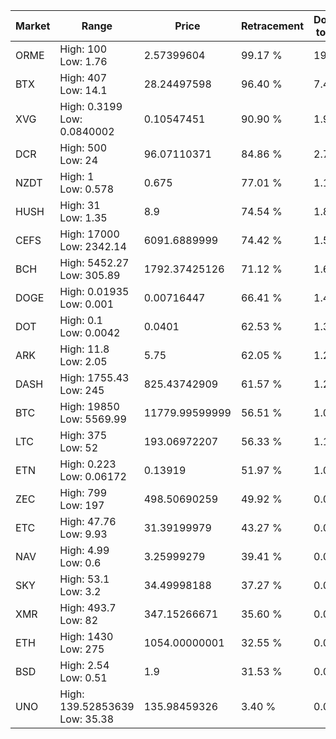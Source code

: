 | Market | Range | Price| Retracement | Doubles to 50% |
| --- | --- | --- | --- | --- |
| ORME | High: 100<br />Low: 1.76 | 2.57399604 | 99.17 % | 19.77 |
| BTX | High: 407<br />Low: 14.1 | 28.24497598 | 96.40 % | 7.45 |
| XVG | High: 0.3199<br />Low: 0.0840002 | 0.10547451 | 90.90 % | 1.91 |
| DCR | High: 500<br />Low: 24 | 96.07110371 | 84.86 % | 2.73 |
| NZDT | High: 1<br />Low: 0.578 | 0.675 | 77.01 % | 1.17 |
| HUSH | High: 31<br />Low: 1.35 | 8.9 | 74.54 % | 1.82 |
| CEFS | High: 17000<br />Low: 2342.14 | 6091.6889999 | 74.42 % | 1.59 |
| BCH | High: 5452.27<br />Low: 305.89 | 1792.37425126 | 71.12 % | 1.61 |
| DOGE | High: 0.01935<br />Low: 0.001 | 0.00716447 | 66.41 % | 1.42 |
| DOT | High: 0.1<br />Low: 0.0042 | 0.0401 | 62.53 % | 1.30 |
| ARK | High: 11.8<br />Low: 2.05 | 5.75 | 62.05 % | 1.20 |
| DASH | High: 1755.43<br />Low: 245 | 825.43742909 | 61.57 % | 1.21 |
| BTC | High: 19850<br />Low: 5569.99 | 11779.99599999 | 56.51 % | 1.08 |
| LTC | High: 375<br />Low: 52 | 193.06972207 | 56.33 % | 1.11 |
| ETN | High: 0.223<br />Low: 0.06172 | 0.13919 | 51.97 % | 1.02 |
| ZEC | High: 799<br />Low: 197 | 498.50690259 | 49.92 % | 0.00 |
| ETC | High: 47.76<br />Low: 9.93 | 31.39199979 | 43.27 % | 0.00 |
| NAV | High: 4.99<br />Low: 0.6 | 3.25999279 | 39.41 % | 0.00 |
| SKY | High: 53.1<br />Low: 3.2 | 34.49998188 | 37.27 % | 0.00 |
| XMR | High: 493.7<br />Low: 82 | 347.15266671 | 35.60 % | 0.00 |
| ETH | High: 1430<br />Low: 275 | 1054.00000001 | 32.55 % | 0.00 |
| BSD | High: 2.54<br />Low: 0.51 | 1.9 | 31.53 % | 0.00 |
| UNO | High: 139.52853639<br />Low: 35.38 | 135.98459326 | 3.40 % | 0.00 |
